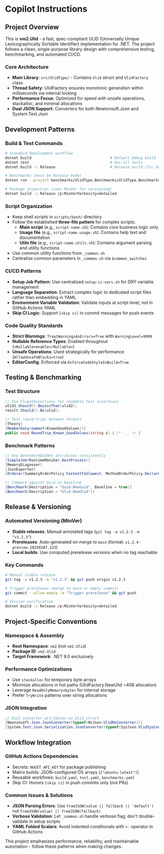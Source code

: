 # Copilot Instructions

## Project Overview

This is **vm2.Ulid** - a fast, spec-compliant ULID (Universally Unique Lexicographically Sortable Identifier) implementation for .NET. The project follows a clean, single-purpose library design with comprehensive testing, benchmarking, and automated CI/CD.

### Core Architecture
- **Main Library**: `src/UlidType/` - Contains `Ulid` struct and `UlidFactory` class
- **Thread Safety**: UlidFactory ensures monotonic generation within milliseconds via internal locking
- **Performance Focus**: Optimized for speed with unsafe operations, stackalloc, and minimal allocations
- **Dual JSON Support**: Converters for both Newtonsoft.Json and System.Text.Json

## Development Patterns

### Build & Test Commands
```bash
# Standard development workflow
dotnet build                                    # Default Debug build
dotnet test                                     # Run all tests
dotnet build -c Release                         # Release build (for benchmarks)

# Benchmarks (must be Release mode)
dotnet run --project benchmarks/UlidType.Benchmarks/UlidType.Benchmarks.csproj -c Release

# Package inspection (uses MinVer for versioning)
dotnet build -c Release /p:MinVerVerbosity=detailed
```

### Script Organization
- Keep shell scripts in `scripts/bash/` directory
- Follow the established **three-file pattern** for complex scripts:
  - **Main script** (e.g., `script-name.sh`): Contains core business logic only
  - **Usage file** (e.g., `script-name.usage.sh`): Contains help text and documentation
  - **Utils file** (e.g., `script-name.utils.sh`): Contains argument parsing and utility functions
- Use common utility functions from `_common.sh`
- Centralize common parameters in `_common.sh` via `$common_switches`

### CI/CD Patterns
- **Setup Job Pattern**: Use centralized `setup-ci-vars.sh` for DRY variable management
- **Language Separation**: Extract complex logic to dedicated script files rather than embedding in YAML
- **Environment Variable Validation**: Validate inputs at script level, not in GitHub Actions YAML
- **Skip CI Logic**: Support `[skip ci]` in commit messages for push events

### Code Quality Standards
- **Strict Warnings**: `TreatWarningsAsErrors=True` with `WarningLevel=9999`
- **Nullable Reference Types**: Enabled throughout (`<Nullable>enable</Nullable>`)
- **Unsafe Operations**: Used strategically for performance (`AllowUnsafeBlocks=true`)
- **EditorConfig**: Enforced via `EnforceCodeStyleInBuild=True`

## Testing & Benchmarking

### Test Structure
```csharp
// Use FluentAssertions for readable test assertions
ulid1.Should().BeLessThan(ulid2);
result.Should().Be(ulid);

// Test round-trips between formats
[Theory]
[MemberData(nameof(KnownGoodValues))]
public void RoundTrip_Known_GoodValues(string s) { /* ... */ }
```

### Benchmark Patterns
```csharp
// Use BenchmarkDotNet attributes consistently
[SimpleJob(RuntimeMoniker.HostProcess)]
[MemoryDiagnoser]
[JsonExporter]
[Orderer(SummaryOrderPolicy.FastestToSlowest, MethodOrderPolicy.Declared)]

// Compare against Guid as baseline
[Benchmark(Description = "Guid.NewGuid", Baseline = true)]
[Benchmark(Description = "Ulid.NewUlid")]
```

## Release & Versioning

### Automated Versioning (MinVer)
- **Stable releases**: Manual annotated tags (`git tag -a v1.2.3 -m "v1.2.3"`)
- **Prereleases**: Auto-generated on merge to `main` (format: `v1.2.4-preview.20250107.123`)
- **Local builds**: Use computed prerelease versions when no tag reachable

### Key Commands
```bash
# Manual stable release
git tag -a v1.2.3 -m "v1.2.3" && git push origin v1.2.3

# Trigger prerelease (merge to main or empty commit)
git commit --allow-empty -m "Trigger prerelease" && git push

# Version verification
dotnet build -c Release /p:MinVerVerbosity=detailed
```

## Project-Specific Conventions

### Namespace & Assembly
- **Root Namespace**: `vm2` (not `vm2.Ulid`)
- **Package ID**: `vm2.Ulid`
- **Target Framework**: .NET 9.0 exclusively

### Performance Optimizations
- Use `stackalloc` for temporary byte arrays
- Minimize allocations in hot paths (UlidFactory.NewUlid ~40B allocation)
- Leverage `ReadOnlyMemory<byte>` for internal storage
- Prefer `TryWrite` patterns over string allocations

### JSON Integration
```csharp
// Dual converter attributes on Ulid struct
[Newtonsoft.Json.JsonConverter(typeof(NsJson.UlidNsConverter))]
[System.Text.Json.Serialization.JsonConverter(typeof(SysJson.UlidSysConverter))]
```

## Workflow Integration

### GitHub Actions Dependencies
- Secrets: `NUGET_API_KEY` for package publishing
- Matrix builds: JSON-configured OS arrays (`["ubuntu-latest"]`)
- Reusable workflows: `build.yaml`, `test.yaml`, `benchmarks.yaml`
- Skip CI: Honors `[skip ci]` in push commits only (not PRs)

### Common Issues & Solutions
- **JSON Parsing Errors**: Use `fromJSON(value || fallback || 'default')` not `fromJSON(value) || fromJSON(fallback)`
- **Verbose Validation**: Let `_common.sh` handle verbose flag; don't double-validate in setup scripts
- **YAML Folded Scalars**: Avoid indented conditionals with `>-` operator in GitHub Actions

This project emphasizes performance, reliability, and maintainable automation - follow these patterns when making changes.
